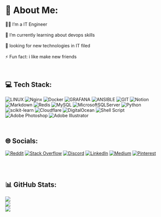 # 💫 About Me:

👨‍💻 I’m a IT Engineer<br><br>🌱 I’m currently learning about devops skills<br><br>💬 looking for new technologies in IT filed <br><br>⚡ Fun fact: i like make new friends

<br>

## 💻 Tech Stack:
![LINUX](https://img.shields.io/badge/Linux-FCC624?style=for-the-badge&logo=linux&logoColor=black) ![Nginx](https://img.shields.io/badge/nginx-%23009639.svg?style=for-the-badge&logo=nginx&logoColor=white) ![Docker](https://img.shields.io/badge/docker-%230db7ed.svg?style=for-the-badge&logo=docker&logoColor=white) ![GRAFANA](https://img.shields.io/badge/grafana-F46800.svg?style=for-the-badge&logo=grafana&logoColor=white&color=%23F46800) ![ANSIBLE](https://img.shields.io/badge/ansible-%231A1918.svg?style=for-the-badge&logo=ansible&logoColor=white) ![GIT](https://img.shields.io/badge/Git-fc6d26?style=for-the-badge&logo=git&logoColor=white) ![Notion](https://img.shields.io/badge/Notion-%23000000.svg?style=for-the-badge&logo=notion&logoColor=white) ![Markdown](https://img.shields.io/badge/markdown-%23000000.svg?style=for-the-badge&logo=markdown&logoColor=white) ![Redis](https://img.shields.io/badge/redis-%23DD0031.svg?style=for-the-badge&logo=redis&logoColor=white) ![MySQL](https://img.shields.io/badge/mysql-%2300000f.svg?style=for-the-badge&logo=mysql&logoColor=white) ![MicrosoftSQLServer](https://img.shields.io/badge/Microsoft%20SQL%20Server-CC2927?style=for-the-badge&logo=microsoft%20sql%20server&logoColor=white) ![Python](https://img.shields.io/badge/python-3670A0?style=for-the-badge&logo=python&logoColor=ffdd54) ![scikit-learn](https://img.shields.io/badge/scikit--learn-%23F7931E.svg?style=for-the-badge&logo=scikit-learn&logoColor=white) ![Cloudflare](https://img.shields.io/badge/Cloudflare-F38020?style=for-the-badge&logo=Cloudflare&logoColor=white) ![DigitalOcean](https://img.shields.io/badge/DigitalOcean-%230167ff.svg?style=for-the-badge&logo=digitalOcean&logoColor=white) ![Shell Script](https://img.shields.io/badge/shell_script-%23121011.svg?style=for-the-badge&logo=gnu-bash&logoColor=white) ![Adobe Photoshop](https://img.shields.io/badge/adobe%20photoshop-%2331A8FF.svg?style=for-the-badge&logo=adobe%20photoshop&logoColor=white) ![Adobe Illustrator](https://img.shields.io/badge/adobe%20illustrator-%23FF9A00.svg?style=for-the-badge&logo=adobe%20illustrator&logoColor=white)

<br>

## 🌐 Socials:
[![Reddit](https://img.shields.io/badge/Reddit-%23FF4500.svg?logo=Reddit&logoColor=white)](https://reddit.com/user/alirezany98) [![Stack Overflow](https://img.shields.io/badge/-Stackoverflow-FE7A16?logo=stack-overflow&logoColor=white)](https://stackoverflow.com/users/22693559) [![Discord](https://img.shields.io/badge/Discord-%237289DA.svg?logo=discord&logoColor=white)](https://discord.gg/alireza9060) [![LinkedIn](https://img.shields.io/badge/LinkedIn-%230077B5.svg?logo=linkedin&logoColor=white)](https://linkedin.com/in/alirezany98) [![Medium](https://img.shields.io/badge/Medium-12100E?logo=medium&logoColor=white)](https://medium.com/@alirezany98) [![Pinterest](https://img.shields.io/badge/Pinterest-%23E60023.svg?logo=Pinterest&logoColor=white)](https://pinterest.com/alirezany98)

<br>
<br>

## 📊 GitHub Stats:
![](https://github-readme-streak-stats.herokuapp.com/?user=alirezany98&theme=radical&hide_border=true)<br/>
![](https://github-readme-stats.vercel.app/api?username=alirezany98&theme=radical&hide_border=true&include_all_commits=true&count_private=true)<br/>
![](https://github-readme-stats.vercel.app/api/top-langs/?username=alirezany98&theme=radical&hide_border=true&include_all_commits=true&count_private=true&layout=compact)
